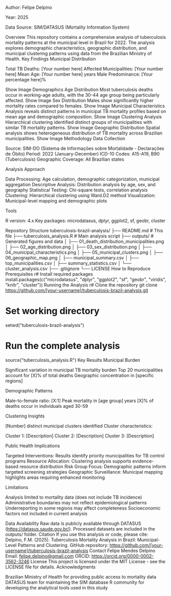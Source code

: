 Author: Felipe Delpino

Year: 2025

Data Source: SIM/DATASUS (Mortality Information System)

Overview
This repository contains a comprehensive analysis of tuberculosis mortality patterns at the municipal level in Brazil for 2022. The analysis explores demographic characteristics, geographic distribution, and municipal clustering patterns using data from the Brazilian Ministry of Health.
Key Findings
Municipal Distribution

Total TB Deaths: [Your number here]
Affected Municipalities: [Your number here]
Mean Age: [Your number here] years
Male Predominance: [Your percentage here]%

Show Image
Demographics
Age Distribution
Most tuberculosis deaths occur in working-age adults, with the 30-44 age group being particularly affected.
Show Image
Sex Distribution
Males show significantly higher mortality rates compared to females.
Show Image
Municipal Characteristics
Analysis reveals distinct patterns in municipal TB mortality profiles based on mean age and demographic composition.
Show Image
Clustering Analysis
Hierarchical clustering identified distinct groups of municipalities with similar TB mortality patterns.
Show Image
Geographic Distribution
Spatial analysis shows heterogeneous distribution of TB mortality across Brazilian municipalities.
Show Image
Methodology
Data Collection

Source: SIM-DO (Sistema de Informações sobre Mortalidade - Declarações de Óbito)
Period: 2022 (January-December)
ICD-10 Codes: A15-A19, B90 (Tuberculosis)
Geographic Coverage: All Brazilian states

Analysis Approach

Data Processing: Age calculation, demographic categorization, municipal aggregation
Descriptive Analysis: Distribution analysis by age, sex, and geography
Statistical Testing: Chi-square tests, correlation analysis
Clustering: Hierarchical clustering using Ward.D2 method
Visualization: Municipal-level mapping and demographic plots

Tools

R version: 4.x
Key packages: microdatasus, dplyr, ggplot2, sf, geobr, cluster

Repository Structure
tuberculosis-brazil-analysis/
├── README.md                           # This file
├── tuberculosis_analysis.R             # Main analysis script
├── outputs/                            # Generated figures and data
│   ├── 01_death_distribution_municipalities.png
│   ├── 02_age_distribution.png
│   ├── 03_sex_distribution.png
│   ├── 04_municipal_characteristics.png
│   ├── 05_municipal_clusters.png
│   ├── 06_geographic_map.png
│   ├── municipal_summary.csv
│   ├── top_municipalities.csv
│   ├── summary_statistics.csv
│   └── cluster_analysis.csv
├── .gitignore
└── LICENSE
How to Reproduce
Prerequisites
r# Install required packages
install.packages(c("microdatasus", "dplyr", "ggplot2", "sf", 
                   "geobr", "viridis", "knitr", "cluster"))
Running the Analysis
r# Clone the repository
git clone https://github.com/[your-username]/tuberculosis-brazil-analysis.git

# Set working directory
setwd("tuberculosis-brazil-analysis")

# Run the complete analysis
source("tuberculosis_analysis.R")
Key Results
Municipal Burden

Significant variation in municipal TB mortality burden
Top 20 municipalities account for [X]% of total deaths
Geographic concentration in [specific regions]

Demographic Patterns

Male-to-female ratio: [X:1]
Peak mortality in [age group] years
[X]% of deaths occur in individuals aged 30-59

Clustering Insights

[Number] distinct municipal clusters identified
Cluster characteristics:

Cluster 1: [Description]
Cluster 2: [Description]
Cluster 3: [Description]



Public Health Implications

Targeted Interventions: Results identify priority municipalities for TB control programs
Resource Allocation: Clustering analysis supports evidence-based resource distribution
Risk Group Focus: Demographic patterns inform targeted screening strategies
Geographic Surveillance: Municipal mapping highlights areas requiring enhanced monitoring

Limitations

Analysis limited to mortality data (does not include TB incidence)
Administrative boundaries may not reflect epidemiological patterns
Underreporting in some regions may affect completeness
Socioeconomic factors not included in current analysis

Data Availability
Raw data is publicly available through DATASUS (https://datasus.saude.gov.br/).
Processed datasets are included in the outputs/ folder.
Citation
If you use this analysis or code, please cite:
Delpino, F.M. (2025). Tuberculosis Mortality Analysis in Brazil: Municipal-Level 
Patterns and Clustering. GitHub repository: 
https://github.com/[your-username]/tuberculosis-brazil-analysis
Contact
Felipe Mendes Delpino
Email: felipe.delpino@gmail.com
ORCID: https://orcid.org/0000-0002-3562-3246
License
This project is licensed under the MIT License - see the LICENSE file for details.
Acknowledgments

Brazilian Ministry of Health for providing public access to mortality data
DATASUS team for maintaining the SIM database
R community for developing the analytical tools used in this study
